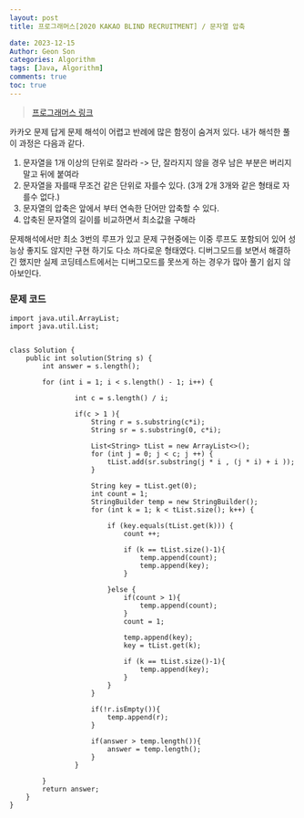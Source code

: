 ```yaml
---
layout: post
title: 프로그래머스[2020 KAKAO BLIND RECRUITMENT] / 문자열 압축

date: 2023-12-15
Author: Geon Son
categories: Algorithm
tags: [Java, Algorithm]
comments: true
toc: true
---
```


> [프로그래머스 링크](https://school.programmers.co.kr/learn/courses/30/lessons/60057)

카카오 문제 답게 문제 해석이 어렵고 반례에 많은 함정이 숨겨저 있다.
내가 해석한 풀이 과정은 다음과 같다.

1. 문자열을 1개 이상의 단위로 잘라라 -> 단, 잘라지지 않을 경우 남은 부분은 버리지 말고 뒤에 붙여라
2. 문자열을 자를때 무조건 같은 단위로 자를수 있다. (3개 2개 3개와 같은 형태로 자를수 없다.)
3. 문자열의 압축은 앞에서 부터 연속한 단어만 압축할 수 있다.
4. 압축된 문자열의 길이를 비교하면서 최소값을 구해라

문제해석에서만 최소 3번의 루프가 있고 문제 구현중에는 이중 루프도 포함되어 있어 성능상 좋지도 않지만
구현 하기도 다소 까다로운 형태였다. 
디버그모드를 보면서 해결하긴 했지만 실제 코딩테스트에서는 디버그모드를 못쓰게 하는 경우가 많아 풀기 쉽지 않아보인다.


### 문제 코드

```
import java.util.ArrayList;
import java.util.List;


class Solution {
    public int solution(String s) {
        int answer = s.length();

        for (int i = 1; i < s.length() - 1; i++) {

                int c = s.length() / i;
                
                if(c > 1 ){
                    String r = s.substring(c*i);
                    String sr = s.substring(0, c*i);

                    List<String> tList = new ArrayList<>();
                    for (int j = 0; j < c; j ++) {
                        tList.add(sr.substring(j * i , (j * i) + i ));
                    }

                    String key = tList.get(0);
                    int count = 1;
                    StringBuilder temp = new StringBuilder();
                    for (int k = 1; k < tList.size(); k++) {

                        if (key.equals(tList.get(k))) {
                            count ++;

                            if (k == tList.size()-1){
                                temp.append(count);
                                temp.append(key);
                            }

                        }else {
                            if(count > 1){
                                temp.append(count);
                            }
                            count = 1;

                            temp.append(key);
                            key = tList.get(k);

                            if (k == tList.size()-1){
                                temp.append(key);
                            }
                        }
                    }

                    if(!r.isEmpty()){
                        temp.append(r);
                    }

                    if(answer > temp.length()){
                        answer = temp.length();
                    }
                }
                
        }
        return answer;
    }
}

```
